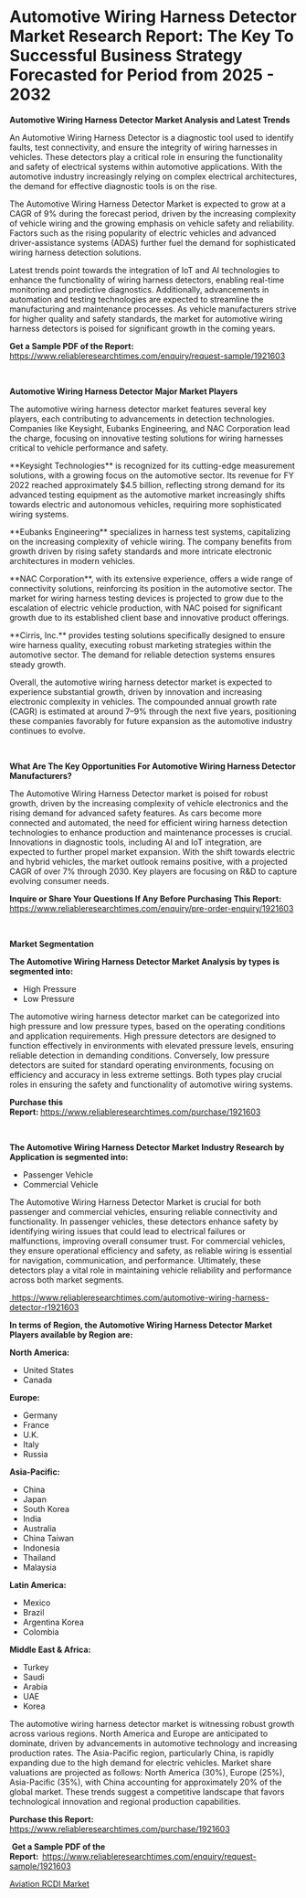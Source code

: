 <p><h1>Automotive Wiring Harness Detector Market Research Report: The Key To Successful Business Strategy Forecasted for Period from 2025 - 2032</h1></p><p><strong>Automotive Wiring Harness Detector Market Analysis and Latest Trends</strong></p>
<p><p>An Automotive Wiring Harness Detector is a diagnostic tool used to identify faults, test connectivity, and ensure the integrity of wiring harnesses in vehicles. These detectors play a critical role in ensuring the functionality and safety of electrical systems within automotive applications. With the automotive industry increasingly relying on complex electrical architectures, the demand for effective diagnostic tools is on the rise.</p><p>The Automotive Wiring Harness Detector Market is expected to grow at a CAGR of 9% during the forecast period, driven by the increasing complexity of vehicle wiring and the growing emphasis on vehicle safety and reliability. Factors such as the rising popularity of electric vehicles and advanced driver-assistance systems (ADAS) further fuel the demand for sophisticated wiring harness detection solutions. </p><p>Latest trends point towards the integration of IoT and AI technologies to enhance the functionality of wiring harness detectors, enabling real-time monitoring and predictive diagnostics. Additionally, advancements in automation and testing technologies are expected to streamline the manufacturing and maintenance processes. As vehicle manufacturers strive for higher quality and safety standards, the market for automotive wiring harness detectors is poised for significant growth in the coming years.</p></p>
<p><strong>Get a Sample PDF of the Report:&nbsp;</strong> <a href="https://www.reliableresearchtimes.com/enquiry/request-sample/1921603?utm_campaign=2646&utm_medium=2&utm_source=Github&utm_content=ia&utm_term=31032025&utm_id=automotive-wiring-harness-detector">https://www.reliableresearchtimes.com/enquiry/request-sample/1921603</a></p>
<p>&nbsp;</p>
<p><strong>Automotive Wiring Harness Detector Major Market Players</strong></p>
<p><p>The automotive wiring harness detector market features several key players, each contributing to advancements in detection technologies. Companies like Keysight, Eubanks Engineering, and NAC Corporation lead the charge, focusing on innovative testing solutions for wiring harnesses critical to vehicle performance and safety.</p><p>**Keysight Technologies** is recognized for its cutting-edge measurement solutions, with a growing focus on the automotive sector. Its revenue for FY 2022 reached approximately $4.5 billion, reflecting strong demand for its advanced testing equipment as the automotive market increasingly shifts towards electric and autonomous vehicles, requiring more sophisticated wiring systems.</p><p>**Eubanks Engineering** specializes in harness test systems, capitalizing on the increasing complexity of vehicle wiring. The company benefits from growth driven by rising safety standards and more intricate electronic architectures in modern vehicles.</p><p>**NAC Corporation**, with its extensive experience, offers a wide range of connectivity solutions, reinforcing its position in the automotive sector. The market for wiring harness testing devices is projected to grow due to the escalation of electric vehicle production, with NAC poised for significant growth due to its established client base and innovative product offerings.</p><p>**Cirris, Inc.** provides testing solutions specifically designed to ensure wire harness quality, executing robust marketing strategies within the automotive sector. The demand for reliable detection systems ensures steady growth.</p><p>Overall, the automotive wiring harness detector market is expected to experience substantial growth, driven by innovation and increasing electronic complexity in vehicles. The compounded annual growth rate (CAGR) is estimated at around 7–9% through the next five years, positioning these companies favorably for future expansion as the automotive industry continues to evolve.</p></p>
<p>&nbsp;</p>
<p><strong>What Are The Key Opportunities For Automotive Wiring Harness Detector Manufacturers?</strong></p>
<p><p>The Automotive Wiring Harness Detector market is poised for robust growth, driven by the increasing complexity of vehicle electronics and the rising demand for advanced safety features. As cars become more connected and automated, the need for efficient wiring harness detection technologies to enhance production and maintenance processes is crucial. Innovations in diagnostic tools, including AI and IoT integration, are expected to further propel market expansion. With the shift towards electric and hybrid vehicles, the market outlook remains positive, with a projected CAGR of over 7% through 2030. Key players are focusing on R&D to capture evolving consumer needs.</p></p>
<p><strong>Inquire or Share Your Questions If Any Before Purchasing This Report:</strong> <a href="https://www.reliableresearchtimes.com/enquiry/pre-order-enquiry/1921603?utm_campaign=2646&utm_medium=2&utm_source=Github&utm_content=ia&utm_term=31032025&utm_id=automotive-wiring-harness-detector">https://www.reliableresearchtimes.com/enquiry/pre-order-enquiry/1921603</a></p>
<p>&nbsp;</p>
<p><strong>Market Segmentation</strong></p>
<p><strong>The Automotive Wiring Harness Detector Market Analysis by types is segmented into:</strong></p>
<p><ul><li>High Pressure</li><li>Low Pressure</li></ul></p>
<p><p>The automotive wiring harness detector market can be categorized into high pressure and low pressure types, based on the operating conditions and application requirements. High pressure detectors are designed to function effectively in environments with elevated pressure levels, ensuring reliable detection in demanding conditions. Conversely, low pressure detectors are suited for standard operating environments, focusing on efficiency and accuracy in less extreme settings. Both types play crucial roles in ensuring the safety and functionality of automotive wiring systems.</p></p>
<p><strong>Purchase this Report:&nbsp;</strong><a href="https://www.reliableresearchtimes.com/purchase/1921603?utm_campaign=2646&utm_medium=2&utm_source=Github&utm_content=ia&utm_term=31032025&utm_id=automotive-wiring-harness-detector">https://www.reliableresearchtimes.com/purchase/1921603</a></p>
<p>&nbsp;</p>
<p><strong>The Automotive Wiring Harness Detector Market Industry Research by Application is segmented into:</strong></p>
<p><ul><li>Passenger Vehicle</li><li>Commercial Vehicle</li></ul></p>
<p><p>The Automotive Wiring Harness Detector Market is crucial for both passenger and commercial vehicles, ensuring reliable connectivity and functionality. In passenger vehicles, these detectors enhance safety by identifying wiring issues that could lead to electrical failures or malfunctions, improving overall consumer trust. For commercial vehicles, they ensure operational efficiency and safety, as reliable wiring is essential for navigation, communication, and performance. Ultimately, these detectors play a vital role in maintaining vehicle reliability and performance across both market segments.</p></p>
<p><a href="https://www.reliableresearchtimes.com/automotive-wiring-harness-detector-r1921603?utm_campaign=2646&utm_medium=2&utm_source=Github&utm_content=ia&utm_term=31032025&utm_id=automotive-wiring-harness-detector">&nbsp;https://www.reliableresearchtimes.com/automotive-wiring-harness-detector-r1921603</a></p>
<p><strong>In terms of Region, the Automotive Wiring Harness Detector Market Players available by Region are:</strong></p>
<p>
    <p> <strong> North America: </strong>
        <ul>
            <li>United States</li>
            <li>Canada</li>
        </ul>
        </p> 
    <p> <strong> Europe: </strong>
        <ul>
            <li>Germany</li>
            <li>France</li>
            <li>U.K.</li>
            <li>Italy</li>
            <li>Russia</li>
        </ul>
        </p> 
    <p> <strong> Asia-Pacific: </strong>
        <ul>
            <li>China</li>
            <li>Japan</li>
            <li>South Korea</li>
            <li>India</li>
            <li>Australia</li>
            <li>China Taiwan</li>
            <li>Indonesia</li>
            <li>Thailand</li>
            <li>Malaysia</li>
        </ul>
        </p> 
    <p> <strong> Latin America: </strong>
        <ul>
            <li>Mexico</li>
            <li>Brazil</li>
            <li>Argentina Korea</li>
            <li>Colombia</li>
        </ul>
        </p> 
    <p> <strong> Middle East & Africa: </strong>
        <ul>
            <li>Turkey</li>
            <li>Saudi</li>
            <li>Arabia</li>
            <li>UAE</li>
            <li>Korea</li>
        </ul>
    </p>
    </p>
<p><p>The automotive wiring harness detector market is witnessing robust growth across various regions. North America and Europe are anticipated to dominate, driven by advancements in automotive technology and increasing production rates. The Asia-Pacific region, particularly China, is rapidly expanding due to the high demand for electric vehicles. Market share valuations are projected as follows: North America (30%), Europe (25%), Asia-Pacific (35%), with China accounting for approximately 20% of the global market. These trends suggest a competitive landscape that favors technological innovation and regional production capabilities.</p></p>
<p><strong>Purchase this Report: </strong><a href="https://www.reliableresearchtimes.com/purchase/1921603?utm_campaign=2646&utm_medium=2&utm_source=Github&utm_content=ia&utm_term=31032025&utm_id=automotive-wiring-harness-detector">https://www.reliableresearchtimes.com/purchase/1921603</a></p>
<p>&nbsp;<strong>Get a Sample PDF of the Report:&nbsp;&nbsp;</strong><a href="https://www.reliableresearchtimes.com/enquiry/request-sample/1921603?utm_campaign=2646&utm_medium=2&utm_source=Github&utm_content=ia&utm_term=31032025&utm_id=automotive-wiring-harness-detector">https://www.reliableresearchtimes.com/enquiry/request-sample/1921603</a></p>
<p><strong></strong></p>
<p><p><a href="https://github.com/mathastilley812967/Market-Research-Report-List-1/blob/main/aviation-rcdi-market.md?utm_campaign=2646&utm_medium=2&utm_source=Github&utm_content=ia&utm_term=31032025&utm_id=automotive-wiring-harness-detector">Aviation RCDI Market</a></p></p>